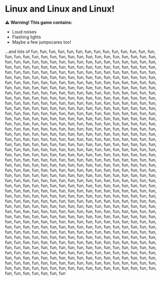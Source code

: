 # Linux and Linux and Linux!

⚠️ **Warning! This game contains:**
- Loud noises
- Flashing lights
- Maybe a few jumpscares too!

...and lots of 
fun, fun, fun, fun, fun, fun, fun, fun, fun, fun, fun, fun, fun, fun, fun, fun, fun, fun, fun, fun, fun, fun, fun, fun, fun, fun, fun, fun, fun, fun, fun, fun, fun, fun, fun, fun, fun, fun, fun, fun, fun, fun, fun, fun, fun, fun, fun, fun, fun, fun, fun, fun, fun, fun, fun, fun, fun, fun, fun, fun, fun, fun, fun, fun, fun, fun, fun, fun, fun, fun, fun, fun, fun, fun, fun, fun, fun, fun, fun, fun, fun, fun, fun, fun, fun, fun, fun, fun, fun, fun, fun, fun, fun, fun, fun, fun, fun, fun, fun, fun, fun, fun, fun, fun, fun, fun, fun, fun, fun, fun, fun, fun, fun, fun, fun, fun, fun, fun, fun, fun, fun, fun, fun, fun, fun, fun, fun, fun, fun, fun, fun, fun, fun, fun, fun, fun, fun, fun, fun, fun, fun, fun, fun, fun, fun, fun, fun, fun, fun, fun, fun, fun, fun, fun, fun, fun, fun, fun, fun, fun, fun, fun, fun, fun, fun, fun, fun, fun, fun, fun, fun, fun, fun, fun, fun, fun, fun, fun, fun, fun, fun, fun, fun, fun, fun, fun, fun, fun, fun, fun, fun, fun, fun, fun, fun, fun, fun, fun, fun, fun, fun, fun, fun, fun, fun, fun, fun, fun, fun, fun, fun, fun, fun, fun, fun, fun, fun, fun, fun, fun, fun, fun, fun, fun, fun, fun, fun, fun, fun, fun, fun, fun, fun, fun, fun, fun, fun, fun, fun, fun, fun, fun, fun, fun, fun, fun, fun, fun, fun, fun, fun, fun, fun, fun, fun, fun, fun, fun, fun, fun, fun, fun, fun, fun, fun, fun, fun, fun, fun, fun, fun, fun, fun, fun, fun, fun, fun, fun, fun, fun, fun, fun, fun, fun, fun, fun, fun, fun, fun, fun, fun, fun, fun, fun, fun, fun, fun, fun, fun, fun, fun, fun, fun, fun, fun, fun, fun, fun, fun, fun, fun, fun, fun, fun, fun, fun, fun, fun, fun, fun, fun, fun, fun, fun, fun, fun, fun, fun, fun, fun, fun, fun, fun, fun, fun, fun, fun, fun, fun, fun, fun, fun, fun, fun, fun, fun, fun, fun, fun, fun, fun, fun, fun, fun, fun, fun, fun, fun, fun, fun, fun, fun, fun, fun, fun, fun, fun, fun, fun, fun, fun, fun, fun, fun, fun, fun, fun, fun, fun, fun, fun, fun, fun, fun, fun, fun, fun, fun, fun, fun, fun, fun, fun, fun, fun, fun, fun, fun, fun, fun, fun, fun, fun, fun, fun, fun, fun, fun, fun, fun, fun, fun, fun, fun, fun, fun, fun, fun, fun, fun, fun, fun, fun, fun, fun, fun, fun, fun, fun, fun, fun, fun, fun, fun, fun, fun, fun, fun, fun, fun, fun, fun, fun, fun, fun, fun, fun, fun, fun, fun, fun, fun, fun, fun, fun, fun, fun, fun, fun, fun, fun, fun, fun, fun, fun, fun, fun, fun, fun, fun, fun, fun, fun, fun, fun, fun, fun, fun, fun, fun, fun, fun, fun, fun, fun, fun, fun, fun, fun, fun, fun, fun, fun, fun, fun, fun, fun, fun, fun, fun, fun, fun, fun, fun, fun, fun, fun, fun, fun, fun, fun, fun, fun, fun, fun, fun, fun, fun, fun, fun, fun, fun, fun, fun, fun, fun, fun, fun, fun, fun, fun, fun, fun, fun, fun, fun, fun, fun, fun, fun, fun, fun, fun, fun, fun, fun, fun, fun, fun, fun, fun, fun, fun, fun, fun, fun, fun, fun, fun, fun, fun, fun, fun, fun, fun, fun, fun, fun, fun, fun, fun, fun, fun, fun, fun, fun, fun, fun, fun, fun, fun, fun, fun, fun, fun, fun, fun, fun, fun, fun, fun, fun, fun, fun, fun, fun, fun, fun, fun, fun, fun, fun, fun, fun, fun, fun, fun, fun, fun, fun, fun, fun, fun, fun, fun, fun, fun, fun, fun, fun, fun, fun, fun, fun, fun, fun, fun, fun, fun, fun, fun, fun, fun, fun, fun, fun, fun, fun, fun, fun, fun, fun, fun, fun, fun, fun, fun, fun, fun, fun, fun, fun, fun, fun, fun, fun, fun, fun, fun, fun, fun, fun, fun, fun, fun, fun, fun, fun, fun, fun, fun, fun, fun, fun, fun, fun, fun, fun, fun, fun, fun, fun, fun, fun, fun, fun, fun, fun, fun, fun, fun, fun, fun, fun, fun, fun, fun, fun, fun, fun, fun, fun, fun, fun, fun, fun, fun, fun, fun, fun, fun, fun, fun, fun, fun, fun, fun, fun, fun, fun, fun, fun, fun, fun, fun, fun, fun, fun, fun, fun, fun, fun, fun, fun, fun
